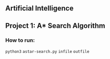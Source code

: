 ## Artificial Intelligence
## Project 1: A* Search Algorithm

### How to run:
`python3` `astar-search.py` `infile` `outfile`
